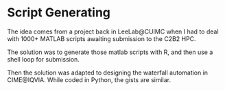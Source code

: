 # Script Generating

The idea comes from a project back in LeeLab@CUIMC when I had to deal with 1000+ MATLAB scripts awaiting submission to the C2B2 HPC. 

The solution was to generate those matlab scripts with R, and then use a shell loop for submission. 

Then the solution was adapted to designing the waterfall automation in CIME@IQVIA. While coded in Python, the gists are similar. 